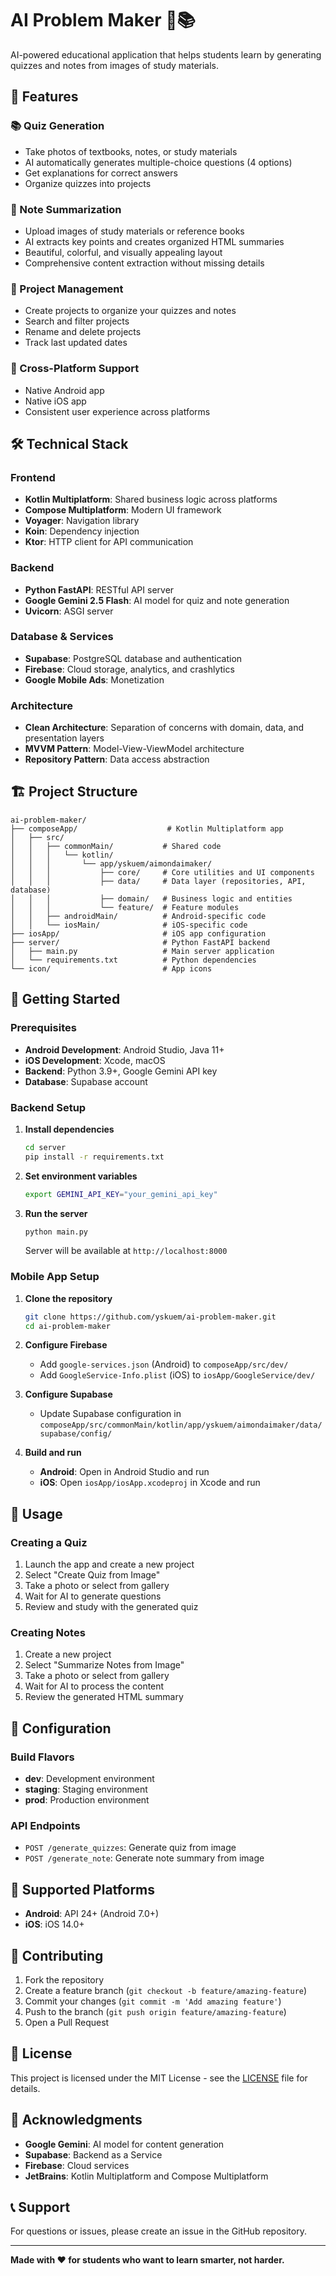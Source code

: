 # AI Problem Maker 🤖📚

AI-powered educational application that helps students learn by generating quizzes and notes from images of study materials.

## 🌟 Features

### 📚 Quiz Generation
- Take photos of textbooks, notes, or study materials
- AI automatically generates multiple-choice questions (4 options)
- Get explanations for correct answers
- Organize quizzes into projects

### 📝 Note Summarization
- Upload images of study materials or reference books
- AI extracts key points and creates organized HTML summaries
- Beautiful, colorful, and visually appealing layout
- Comprehensive content extraction without missing details

### 📁 Project Management
- Create projects to organize your quizzes and notes
- Search and filter projects
- Rename and delete projects
- Track last updated dates

### 🚀 Cross-Platform Support
- Native Android app
- Native iOS app
- Consistent user experience across platforms

## 🛠️ Technical Stack

### Frontend
- **Kotlin Multiplatform**: Shared business logic across platforms
- **Compose Multiplatform**: Modern UI framework
- **Voyager**: Navigation library
- **Koin**: Dependency injection
- **Ktor**: HTTP client for API communication

### Backend
- **Python FastAPI**: RESTful API server
- **Google Gemini 2.5 Flash**: AI model for quiz and note generation
- **Uvicorn**: ASGI server

### Database & Services
- **Supabase**: PostgreSQL database and authentication
- **Firebase**: Cloud storage, analytics, and crashlytics
- **Google Mobile Ads**: Monetization

### Architecture
- **Clean Architecture**: Separation of concerns with domain, data, and presentation layers
- **MVVM Pattern**: Model-View-ViewModel architecture
- **Repository Pattern**: Data access abstraction

## 🏗️ Project Structure

```
ai-problem-maker/
├── composeApp/                    # Kotlin Multiplatform app
│   ├── src/
│   │   ├── commonMain/           # Shared code
│   │   │   └── kotlin/
│   │   │       └── app/yskuem/aimondaimaker/
│   │   │           ├── core/     # Core utilities and UI components
│   │   │           ├── data/     # Data layer (repositories, API, database)
│   │   │           ├── domain/   # Business logic and entities
│   │   │           └── feature/  # Feature modules
│   │   ├── androidMain/          # Android-specific code
│   │   └── iosMain/              # iOS-specific code
├── iosApp/                       # iOS app configuration
├── server/                       # Python FastAPI backend
│   ├── main.py                   # Main server application
│   └── requirements.txt          # Python dependencies
└── icon/                         # App icons
```

## 🚀 Getting Started

### Prerequisites
- **Android Development**: Android Studio, Java 11+
- **iOS Development**: Xcode, macOS
- **Backend**: Python 3.9+, Google Gemini API key
- **Database**: Supabase account

### Backend Setup

1. **Install dependencies**
   ```bash
   cd server
   pip install -r requirements.txt
   ```

2. **Set environment variables**
   ```bash
   export GEMINI_API_KEY="your_gemini_api_key"
   ```

3. **Run the server**
   ```bash
   python main.py
   ```
   Server will be available at `http://localhost:8000`

### Mobile App Setup

1. **Clone the repository**
   ```bash
   git clone https://github.com/yskuem/ai-problem-maker.git
   cd ai-problem-maker
   ```

2. **Configure Firebase**
   - Add `google-services.json` (Android) to `composeApp/src/dev/`
   - Add `GoogleService-Info.plist` (iOS) to `iosApp/GoogleService/dev/`

3. **Configure Supabase**
   - Update Supabase configuration in `composeApp/src/commonMain/kotlin/app/yskuem/aimondaimaker/data/supabase/config/`

4. **Build and run**
   - **Android**: Open in Android Studio and run
   - **iOS**: Open `iosApp/iosApp.xcodeproj` in Xcode and run

## 🎯 Usage

### Creating a Quiz
1. Launch the app and create a new project
2. Select "Create Quiz from Image"
3. Take a photo or select from gallery
4. Wait for AI to generate questions
5. Review and study with the generated quiz

### Creating Notes
1. Create a new project
2. Select "Summarize Notes from Image"
3. Take a photo or select from gallery
4. Wait for AI to process the content
5. Review the generated HTML summary

## 🔧 Configuration

### Build Flavors
- **dev**: Development environment
- **staging**: Staging environment
- **prod**: Production environment

### API Endpoints
- `POST /generate_quizzes`: Generate quiz from image
- `POST /generate_note`: Generate note summary from image

## 📱 Supported Platforms

- **Android**: API 24+ (Android 7.0+)
- **iOS**: iOS 14.0+

## 🤝 Contributing

1. Fork the repository
2. Create a feature branch (`git checkout -b feature/amazing-feature`)
3. Commit your changes (`git commit -m 'Add amazing feature'`)
4. Push to the branch (`git push origin feature/amazing-feature`)
5. Open a Pull Request

## 📄 License

This project is licensed under the MIT License - see the [LICENSE](LICENSE) file for details.

## 🙏 Acknowledgments

- **Google Gemini**: AI model for content generation
- **Supabase**: Backend as a Service
- **Firebase**: Cloud services
- **JetBrains**: Kotlin Multiplatform and Compose Multiplatform

## 📞 Support

For questions or issues, please create an issue in the GitHub repository.

---

**Made with ❤️ for students who want to learn smarter, not harder.**